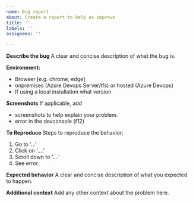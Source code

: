 ```yaml
---
name: Bug report
about: Create a report to help us improve
title: ''
labels: ''
assignees: ''

---
```


**Describe the bug**
A clear and concise description of what the bug is.

**Environment:**
 - Browser [e.g. chrome, edge]
 - onpremises (Azure Devops Server/tfs) or hosted (Azure Devops)
 - If using a local installation what version

**Screenshots**
If applicable, add 
 - screenshots to help explain your problem.
 - error in the devconsole (f12)

**To Reproduce**
Steps to reproduce the behavior:
1. Go to '...'
2. Click on '....'
3. Scroll down to '....'
4. See error

**Expected behavior**
A clear and concise description of what you expected to happen.

**Additional context**
Add any other context about the problem here.
